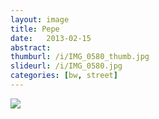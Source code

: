 ```yaml
---
layout: image
title: Pepe
date:   2013-02-15
abstract: 
thumburl: /i/IMG_0580_thumb.jpg
slideurl: /i/IMG_0580.jpg
categories: [bw, street]
---
```

![]({{site.url}}/i/IMG_0580.jpg)

